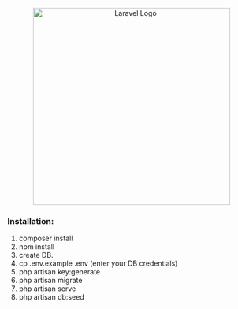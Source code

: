 <p align="center"><a href="https://laravel.com" target="_blank"><img src="https://raw.githubusercontent.com/laravel/art/master/logo-lockup/5%20SVG/2%20CMYK/1%20Full%20Color/laravel-logolockup-cmyk-red.svg" width="400" alt="Laravel Logo"></a></p>

### Installation:
1. composer install
2. npm install
3. create DB.
4. cp .env.example .env (enter your DB credentials)
5. php artisan key:generate
6. php artisan migrate
7. php artisan serve
8. php artisan db:seed
